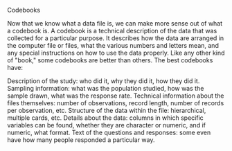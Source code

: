 Codebooks

Now that we know what a data file is, we can make more sense out of what a codebook is. A codebook is a technical description of the data that was collected for a particular purpose. It describes how the data are arranged in the computer file or files, what the various numbers and letters mean, and any special instructions on how to use the data properly. Like any other kind of "book," some codebooks are better than others. The best codebooks have:

Description of the study: who did it, why they did it, how they did it.
Sampling information: what was the population studied, how was the sample drawn, what was the response rate.
Technical information about the files themselves: number of observations, record length, number of records per observation, etc.
Structure of the data within the file: hierarchical, multiple cards, etc.
Details about the data: columns in which specific variables can be found, whether they are character or numeric, and if numeric, what format.
Text of the questions and responses: some even have how many people responded a particular way.